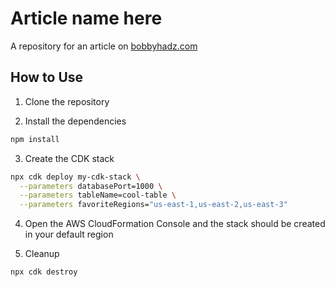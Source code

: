 # Article name here

A repository for an article on
[bobbyhadz.com](https://bobbyhadz.com/blog/aws-cdk-parameters-example)

## How to Use

1. Clone the repository

2. Install the dependencies

```bash
npm install
```

3. Create the CDK stack

```bash
npx cdk deploy my-cdk-stack \
  --parameters databasePort=1000 \
  --parameters tableName=cool-table \
  --parameters favoriteRegions="us-east-1,us-east-2,us-east-3"
```

4. Open the AWS CloudFormation Console and the stack should be created in your
   default region

5. Cleanup

```bash
npx cdk destroy
```
